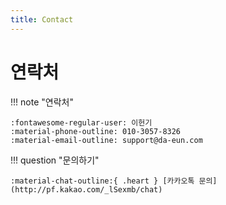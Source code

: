 ```yaml
---
title: Contact
---
```


# 연락처

!!! note "연락처"

    :fontawesome-regular-user: 이헌기   
    :material-phone-outline: 010-3057-8326   
    :material-email-outline: support@da-eun.com

!!! question "문의하기"

    :material-chat-outline:{ .heart } [카카오톡 문의](http://pf.kakao.com/_lSexmb/chat)